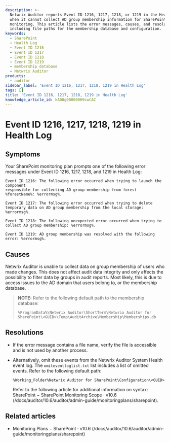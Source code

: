 ```yaml
---
description: >-
  Netwrix Auditor reports Event ID 1216, 1217, 1218, or 1219 in the Health Log
  when it cannot collect AD group membership information for SharePoint
  monitoring. This article lists the error messages, causes, and resolutions,
  including file paths for the membership database and configuration.
keywords:
  - SharePoint
  - Health Log
  - Event ID 1216
  - Event ID 1217
  - Event ID 1218
  - Event ID 1219
  - membership database
  - Netwrix Auditor
products:
  - auditor
sidebar_label: 'Event ID 1216, 1217, 1218, 1219 in Health Log'
tags: []
title: 'Event ID 1216, 1217, 1218, 1219 in Health Log'
knowledge_article_id: kA00g000000H9cwCAC
---
```


# Event ID 1216, 1217, 1218, 1219 in Health Log

## Symptoms

Your SharePoint monitoring plan prompts one of the following error messages under Event ID 1216, 1217, 1218, and 1219 in Health Log:

```
Event ID 1216: The following error occurred when trying to launch the component
responsible for collecting AD group membership from forest %forestName%: %errormsg%.
```

```
Event ID 1217: The following error occurred when trying to delete temporary data on AD group membership from the local storage: %errormsg%.
```

```
Event ID 1218: The following unexpected error occurred when trying to collect AD group membership: %errormsg%.
```

```
Event ID 1219: AD group membership was resolved with the following error: %errormsg%.
```

## Causes

Netwrix Auditor is unable to collect data on group membership of users who made changes. This does not affect audit data integrity and only affects the possibility to filter data by groups in audit reports. Most likely, this is due to access issues to the AD domain that users belong to, or the membership database.

> **NOTE:** Refer to the following default path to the membership database:
>
> ```
> %ProgramData%\Netwrix Auditor\ShortTerm\Netwrix Auditor for SharePoint\<GUID>\Temp\AuditArchive\Membership\Memberships.db
> ```

## Resolutions

- If the error message contains a file name, verify the file is accessible and is not used by another process.

- Alternatively, omit these events from the Netwrix Auditor System Health event log. The `omiteventloglist.txt` list includes a list of omitted events. Refer to the following default path:

  ```
  %Working_Folder%Netwrix Auditor for SharePoint\Configuration\<GUID>
  ```

  Refer to the following article for additional information on syntax: SharePoint − SharePoint Monitoring Scope · v10.6
  (/docs/auditor/10.6/auditor/admin-guide/monitoringplans/sharepoint).

## Related articles

- Monitoring Plans − SharePoint · v10.6
  (/docs/auditor/10.6/auditor/admin-guide/monitoringplans/sharepoint)
